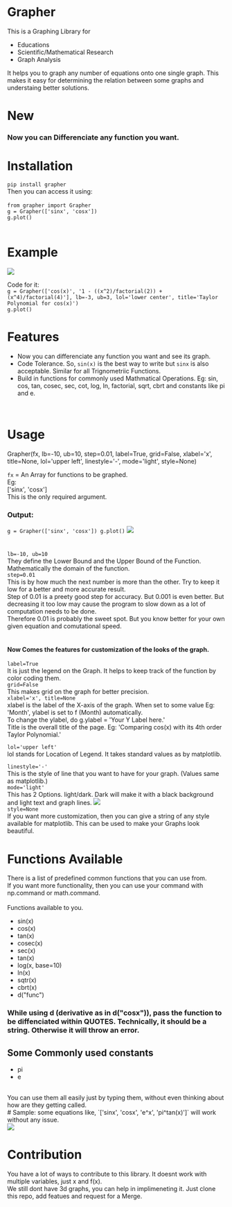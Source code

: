 # Grapher

This is a Graphing Library for
- Educations
- Scientific/Mathematical Research
- Graph Analysis

It helps you to graph any number of equations onto one single graph. This makes it easy for determining the relation between some graphs and understaing better solutions.

# New
### Now you can Differenciate any function you want.

# Installation
`pip install grapher`<br>
Then you can access it using:<br>
<br>
`from grapher import Grapher`<br>
`g = Grapher(['sinx', 'cosx'])`<br>
`g.plot()`<br>
<br>
# Example
<img src="https://i.imgur.com/t4NX73q.png">

Code for it:<br>
`g = Grapher(['cos(x)', '1 - ((x^2)/factorial(2)) + (x^4)/factorial(4)'], lb=-3, ub=3, lol='lower center', title='Taylor Polynomial for cos(x)')`<br>
`g.plot()`<br>

# Features
- Now you can differenciate any function you want and see its graph.
- Code Tolerance. So, `sin(x)` is the best way to write but `sinx` is also acceptable. Similar for all Trignometriic Functions.
- Build in functions for commonly used Mathmatical Operations. Eg: sin, cos, tan, cosec, sec, cot, log, ln, factorial, sqrt, cbrt and constants like pi and e.

<br>

# Usage

Grapher(fx, lb=-10, ub=10, step=0.01, label=True, grid=False, xlabel='x', title=None, lol='upper left', linestyle='-', mode='light', style=None)

`fx` = An Array for functions to be graphed.<br>
Eg:<br>
['sinx', 'cosx']<br>
This is the only required argument.
### Output:
`
g = Grapher(['sinx', 'cosx'])
g.plot()
`
<img src="https://i.imgur.com/jFuA5Oq.png">
#
`lb=-10, ub=10`<br>
They define the Lower Bound and the Upper Bound of the Function. Mathematically the domain of the function.
<br>
`step=0.01`<br>
This is by how much the next number is more than the other. Try to keep it low for a better and more accurate result. <br>
Step of 0.01 is a preety good step for accuracy. But 0.001 is even better. But decreasing it too low may cause the program to slow down as a lot of computation needs to be done.<br>
Therefore 0.01 is probably the sweet spot. But you know better for your own given equation and comutational speed.
<br><br>
#### Now Comes the features for customization of the looks of the graph.
`label=True`<br>
It is just the legend on the Graph. It helps to keep track of the function by color coding them.
<br>
`grid=False`<br>
This makes grid on the graph for better precision.
<br>
`xlabel='x', title=None`<br>
xlabel is the label of the X-axis of the graph. When set to some value Eg: 'Month', ylabel is set to f (Month) automatically.<br>
To change the ylabel, do g.ylabel = 'Your Y Label here.'
<br>
Title is the overall title of the page. Eg: 'Comparing cos(x) with its 4th order Taylor Polynomial.'
<br>

`lol='upper left'`<br>
lol stands for Location of Legend. It takes standard values as by matplotlib.
<br>

`linestyle='-'`<br>
This is the style of line that you want to have for your graph. (Values same as matplotlib.)
<br>
`mode='light'`<br>
This has 2 Options. light/dark. Dark will make it with a black background and light text and graph lines.
<img src="https://i.imgur.com/a00YFpx.png">
<br>
`style=None`<br>
If you want more customization, then you can give a string of any style available for matplotlib. This can be used to make your Graphs look beautiful.
<br>

# Functions Available
There is a list of predefined common functions that you can use from.<br>
If you want more functionality, then you can use your command with np.command or math.command.<br>
<br>
Functions available to you.
- sin(x)
- cos(x)
- tan(x)
- cosec(x)
- sec(x)
- tan(x)
- log(x, base=10)
- ln(x)
- sqtr(x)
- cbrt(x)
- d("func")
### While using d (derivative as in d("cosx")), pass the function to be diffenciated within QUOTES. Technically, it should be a string. Otherwise it will throw an error.
## Some Commonly used constants
- pi
- e
<br>
You can use them all easily just by typing them, without even thinking about how are they getting called.
<br>
# Sample:
some equations like, `['sinx', 'cosx', 'e^x', 'pi^tan(x)']` will work without any issue.
<br>
<img src="https://i.imgur.com/Ii8Cj7K.png">

# Contribution
You have a lot of ways to contribute to this library. It doesnt work with multiple variables, just x and f(x).<br>
We still dont have 3d graphs, you can help in implimeneting it. Just clone this repo, add featues and request for a Merge.<br>

